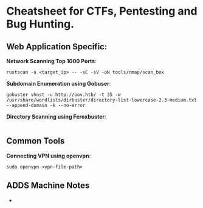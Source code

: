 # Cheatsheet for CTFs, Pentesting and Bug Hunting.

## Web Application Specific:

**Network Scanning Top 1000 Ports**:

```
rustscan -a <target_ip> -- -sC -sV -oN tools/nmap/scan_box
```

**Subdomain Enumeration using Gobuser**:

```
gobuster vhost -u http://pov.htb/ -t 35 -w /usr/share/wordlists/dirbuster/directory-list-lowercase-2.3-medium.txt --append-domain -k --no-error
```

**Directory Scanning using Feroxbuster**:

```

```

## Common Tools

**Connecting VPN using openvpn**:

```
sudo openvpn <vpn-file-path>
```

## ADDS Machine Notes

- 
